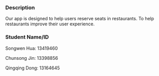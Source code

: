### Description
Our app is designed to help users reserve seats in restaurants. To help restaurants improve their user experience.

### Student Name/ID
Songwen Hua: 13419460

Chunsong Jin: 13398856

Qingqing Dong: 13164645
